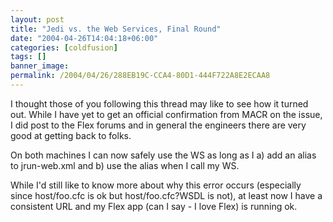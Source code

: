 ```yaml
---
layout: post
title: "Jedi vs. the Web Services, Final Round"
date: "2004-04-26T14:04:18+06:00"
categories: [coldfusion]
tags: []
banner_image: 
permalink: /2004/04/26/288EB19C-CCA4-80D1-444F722A8E2ECAA8
---
```


I thought those of you following this thread may like to see how it turned out. While I have yet to get an official confirmation from MACR on the issue, I did post to the Flex forums and in general the engineers there are very good at getting back to folks.

On both machines I can now safely use the WS as long as I a) add an alias to jrun-web.xml and b) use the alias when I call my WS.

While I'd still like to know more about why this error occurs (especially since host/foo.cfc is ok but host/foo.cfc?WSDL is not), at least now I have a consistent URL and my Flex app (can I say - I love Flex) is running ok.
